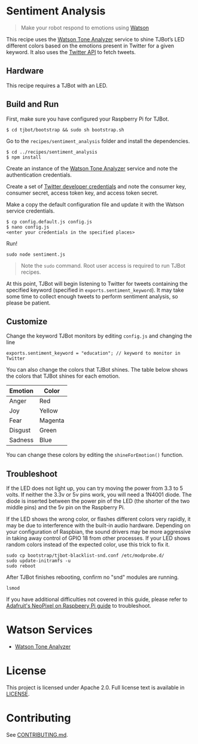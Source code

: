 # Sentiment Analysis
> Make your robot respond to emotions using [Watson](http://www.ibm.com/watson/developercloud/tone-analyzer.html)

This recipe uses the [Watson Tone Analyzer](http://www.ibm.com/watson/developercloud/tone-analyzer.html) service to shine TJBot’s LED different colors based on the emotions present in Twitter for a given keyword. It also uses the [Twitter API](https://dev.twitter.com/overview/api) to fetch tweets.

## Hardware
This recipe requires a TJBot with an LED.

## Build and Run
First, make sure you have configured your Raspberry Pi for TJBot.

    $ cd tjbot/bootstrap && sudo sh bootstrap.sh

Go to the `recipes/sentiment_analysis` folder and install the dependencies.

    $ cd ../recipes/sentiment_analysis
    $ npm install

Create an instance of the [Watson Tone Analyzer](http://www.ibm.com/watson/developercloud/tone-analyzer.html) service and note the authentication credentials.

Create a set of [Twitter developer credentials](https://apps.twitter.com/) and note the consumer key, consumer secret, access token key, and access token secret.

Make a copy the default configuration file and update it with the Watson service credentials.

    $ cp config.default.js config.js
    $ nano config.js
    <enter your credentials in the specified places>

Run!

    sudo node sentiment.js

> Note the `sudo` command. Root user access is required to run TJBot recipes.

At this point, TJBot will begin listening to Twitter for tweets containing the specified keyword (specified in `exports.sentiment_keyword`). It may take some time to collect enough tweets to perform sentiment analysis, so please be patient.

## Customize
Change the keyword TJBot monitors by editing `config.js` and changing the line

    exports.sentiment_keyword = "education"; // keyword to monitor in Twitter

You can also change the colors that TJBot shines. The table below shows the colors that TJBot shines for each emotion.

| Emotion | Color |
| --- | --- |
| Anger | Red |
| Joy | Yellow |
| Fear | Magenta |
| Disgust | Green |
| Sadness | Blue | 

You can change these colors by editing the `shineForEmotion()` function.

## Troubleshoot
If the LED does not light up, you can try moving the power from 3.3 to 5 volts. If neither the 3.3v or 5v pins work, you will need a 1N4001 diode. The diode is inserted between the power pin of the LED (the shorter of the two middle pins) and the 5v pin on the Raspberry Pi.

If the LED shows the wrong color, or flashes different colors very rapidly, it may be due to interference with the built-in audio hardware. Depending on your configuration of Raspbian, the sound drivers may be more aggressive in taking away control of GPIO 18 from other processes. If your LED shows random colors instead of the expected color, use this trick to fix it.

    sudo cp bootstrap/tjbot-blacklist-snd.conf /etc/modprobe.d/
    sudo update-initramfs -u
    sudo reboot

After TJBot finishes rebooting, confirm no "snd" modules are running.

    lsmod

If you have additional difficulties not covered in this guide, please refer to [Adafruit's NeoPixel on Raspbeery Pi guide](https://learn.adafruit.com/neopixels-on-raspberry-pi/overview) to troubleshoot.

# Watson Services
- [Watson Tone Analyzer](http://www.ibm.com/watson/developercloud/tone-analyzer.html)

# License
This project is licensed under Apache 2.0. Full license text is available in [LICENSE](../../LICENSE).

# Contributing
See [CONTRIBUTING.md](../../CONTRIBUTING.md).
